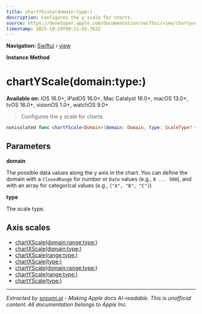 ```yaml
---
title: chartYScale(domain:type:)
description: Configures the y scale for charts.
source: https://developer.apple.com/documentation/swiftui/view/chartyscale(domain:type:)
timestamp: 2025-10-29T00:11:41.763Z
---
```


**Navigation:** [Swiftui](/documentation/swiftui) › [view](/documentation/swiftui/view)

**Instance Method**

# chartYScale(domain:type:)

**Available on:** iOS 16.0+, iPadOS 16.0+, Mac Catalyst 16.0+, macOS 13.0+, tvOS 16.0+, visionOS 1.0+, watchOS 9.0+

> Configures the y scale for charts.

```swift
nonisolated func chartYScale<Domain>(domain: Domain, type: ScaleType? = nil) -> some View where Domain : ScaleDomain
```

## Parameters

**domain**

The possible data values along the y axis in the chart. You can define the domain with a `ClosedRange` for number or `Date` values (e.g., `0 ... 500`), and with an array for categorical values (e.g., `["A", "B", "C"]`)



**type**

The scale type.



## Axis scales

- [chartXScale(domain:range:type:)](/documentation/swiftui/view/chartxscale(domain:range:type:))
- [chartXScale(domain:type:)](/documentation/swiftui/view/chartxscale(domain:type:))
- [chartXScale(range:type:)](/documentation/swiftui/view/chartxscale(range:type:))
- [chartXScale(type:)](/documentation/swiftui/view/chartxscale(type:))
- [chartYScale(domain:range:type:)](/documentation/swiftui/view/chartyscale(domain:range:type:))
- [chartYScale(range:type:)](/documentation/swiftui/view/chartyscale(range:type:))
- [chartYScale(type:)](/documentation/swiftui/view/chartyscale(type:))

---

*Extracted by [sosumi.ai](https://sosumi.ai) - Making Apple docs AI-readable.*
*This is unofficial content. All documentation belongs to Apple Inc.*
